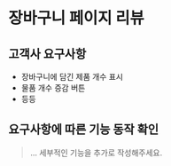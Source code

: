 # 장바구니 페이지 리뷰

## 고객사 요구사항
* 장바구니에 담긴 제품 개수 표시
* 물품 개수 증감 버튼
* 등등

## 요구사항에 따른 기능 동작 확인

> ... 세부적인 기능을 추가로 작성해주세요.

